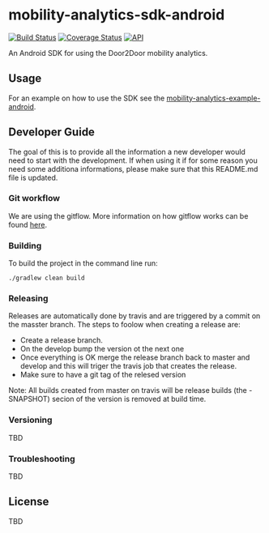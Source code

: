 # mobility-analytics-sdk-android
[![Build Status](https://travis-ci.com/door2door-io/mobility-analytics-sdk-android.svg?token=pjx3zDtzXuU6uwdz9wez&branch=develop)](https://travis-ci.com/door2door-io/mobility-analytics-sdk-android)
[![Coverage Status](https://coveralls.io/repos/github/door2door-io/mobile-analytics-android/badge.svg?branch=develop&t=v8nLRC)](https://coveralls.io/github/door2door-io/mobile-analytics-android?branch=develop)
[![API](https://img.shields.io/badge/API-16%2B-blue.svg?style=flat)](https://android-arsenal.com/api?level=16)

An Android SDK for using the Door2Door mobility analytics.

## Usage
For an example on how to use the SDK see the [mobility-analytics-example-android](https://github.com/door2door-io/mobility-analytics-example-androisdasdasdasdad).

## Developer Guide
The goal of this is to provide all the information a new developer would need to start with the development. If when using it if for some reason you need some additiona informations, please make sure that this README.md file is updated. 
### Git workflow
We are using the gitflow. More information on how gitflow works can be found [here](https://www.atlassian.com/git/tutorials/comparing-workflows/gitflow-workflow/index.html).
### Building
To build the project in the command line run:
```
./gradlew clean build
```
### Releasing
Releases are automatically done by travis and are triggered by a commit on the masster branch. The steps to foolow when creating a release are:
 * Create a release branch.
 * On the develop bump the version ot the next one
 * Once everything is OK merge the release branch back to master and develop and this will triger the travis job that creates the release.
 * Make sure to have a git tag of the relesed version
 
Note: All builds created from master on travis will be release builds (the -SNAPSHOT) secion of the version is removed at build time.
 
### Versioning
TBD

### Troubleshooting
TBD

## License
TBD
